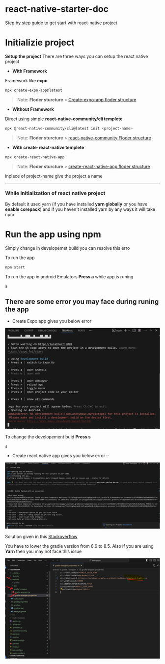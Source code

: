 # react-native-starter-doc

Step by step guide to get start with react-native project

# Initializie project

**Setup the project**
There are three ways you can setup the react native project

- **With Framework**

Framework like **expo**

```sh
npx create-expo-app@latest
```

> Note: **Floder sturcture** > [Create-expo-app floder structure](./assests/create-expo-app-floder.png)

- **Without Framework**

Direct using simple **react-native-community/cli templete**

```sh
npx @react-native-community/cli@latest init <project-name>
```

> Note: **Floder sturcture** > [react-native-community Floder structure](./assests/react-native-community-floder.png)

- **With create-react-native templete**

```sh
npx create-react-native-app
```

> Note: **Floder sturcture** > [create-react-native-app floder structure](./assests/create-react-native-app-floder.png)

inplace of project-name give the project a name

---

### While initialization of react native project

By default it used yarn (if you have installed **yarn globally** or you have **enable corepack**) and if you haven't installed yarn by any ways it will take npm

# Run the app using npm

Simply change in developemet build you can resolve this erro

To run the app

```sh
npm start
```

To run the app in android Emulators **Press a** while app is runing

```sh
a
```

## There are some error you may face during runing the app

- Create Expo app gives you below error

![create expo app error](./assests/create-expo-app-error.png)

To change the developement buid **Press s**

```sh
s
```

- Create react native app gives you below error :-

![react-native-community error](./assests/react-native-community-error.png)

Solution given in this [Stackoverflow](https://stackoverflow.com/questions/78384724/react-native-error-java-io-uncheckedioexception-could-not-move-temporary-work)

You have to lower the gradle version from 8.6 to 8.5. Also if you are using **Yarn** then you may not face this issue

![react-native-community solution](./assests/./react-native-community-solution-1.png)
